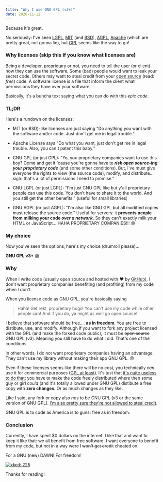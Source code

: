 ```yaml
---
title: "Why I use GNU GPL (v3+)"
date: 2020-11-12
---
```


Because it's great.
<!--END EXCERPT-->

No seriously: I've seen [LGPL](https://en.wikipedia.org/wiki/GNU_Lesser_General_Public_License), [MIT](https://en.wikipedia.org/wiki/MIT_License) (and [BSD](https://en.wikipedia.org/wiki/BSD_licenses)), [AGPL](https://en.wikipedia.org/wiki/Affero_General_Public_License), [Apache](https://en.wikipedia.org/wiki/Apache_License) (which are pretty great, not gonna lie), but [GPL](https://en.wikipedia.org/wiki/GNU_General_Public_License) seems like the way to go!

### Why licenses (skip this if you know what licenses are)

Being a developer, proprietary or not, you need to tell the user (or client) how they can use the software. Some (bad) people would want to leak your secret code.
Others may want to steal credit from your [open source](https://en.wikipedia.org/wiki/Open_source) (read: *free*) code. A software license is a file that inform the client what permissions they have over your software.

Basically, it's a buncha text saying what you can do with this *epic code*.

### TL;DR

Here's a rundown on the licenses:

 - MIT (or BSD)-like licenses are just saying "Do anything you want with the software and/or code. Just don't get me in legal trouble."

 - Apache License says "Do what you want, just don't get me in legal trouble. Also, you can't patent this baby."

 - GNU GPL (or just GPL): "Yo, you proprietary companies want to use this boy? Come and get it 'cause you're gonna have to ***risk open source-ing your proprietary code*** (and some other conditions). But, I've must give everyone the rights to view (the source code), modify, and distribute... sigh: that's a lot of permissions I need to promise."

 - GNU LGPL (or just LGPL): "I'm just GNU GPL like but y'all proprietary people can use this code. You don't have to share it to the world. And you still get the other benefits." (useful for small libraries)

 - GNU AGPL (or just AGPL): "I'm also like GNU GPL but all modified copies must release the source code." Useful for servers: it **prevents people from milking your code *over a network.*** So they can't exactly milk your HTML or JavaScript... HAHA PROPRIETARY COMPANIES!!! 😝

### My choice

Now you've seen the options, here's my choice (drumroll please)....

**GNU GPL v3+** 😱

### Why

When I write code (usually open source and hosted with ❤️  by [GitHub](https://github.com/)), I don't want proprietary companies benefiting (and profiting) from my code when I don't.

When you license code as GNU GPL, you're basically saying

> Haha! Get rekt, proprietary hogs! You can't use my code while other people can! And if you do, ya might as well go open source!

I believe that software should be free.... **as in freedom**. You are free to distibute, use, and modify. Although if you want to fork any project licensed with the GPL (and make the forked code public), it must be ~~open source~~ GNU GPL (v3). Meaning you still have to do what I did. That's one of the conditions.

In other words, I do not want proprietary companies having an advantage. They can't use my library without making their app GNU GPL. 😝

Even if these licenses seems like there will be no cost, you technically *can* use it for commercial purposes ([GPL at least](https://www.gnu.org/licenses/gpl-faq.en.html#DoesTheGPLAllowMoney)). It's just that [it's quite useless to do that](https://www.gnu.org/licenses/gpl-faq.en.html#DoesTheGPLRequireAvailabilityToPublic): you have to make the code freely distributed where then some guy or girl *could* (and it's totally allowed under GNU GPL) distibute a free copy with **zero changes**. Or as much changes as they like.

Like I said, any fork or copy also *has* to be GNU GPL (v3 or the same version of GNU GPL). [I'm also pretty sure they're not allowed to steal credit](https://www.gnu.org/licenses/gpl-faq.en.html#IWantCredit).

GNU GPL is to code as America is to guns: free as in freedom.

### Conclusion

Currently, I have spent $0 dollars on the internet. I like that and want to keep it like that: we all benefit from free software. I want everyone to benefit from my code, but not in a way were I ~~won't get credit~~ cheated on.

For a GNU (new) DAWN! For freedom!

[![xkcd: 225](https://imgs.xkcd.com/comics/open_source.png)](https://xkcd.com/225/)

Thanks for reading!

